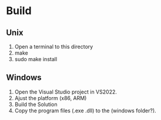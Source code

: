 # Build

## Unix

1. Open a terminal to this directory
2. make
3. sudo make install

## Windows

1. Open the Visual Studio project in VS2022.
2. Ajust the platform (x86, ARM)
3. Build the Solution
4. Copy the program files (.exe .dll) to the (windows folder?).
